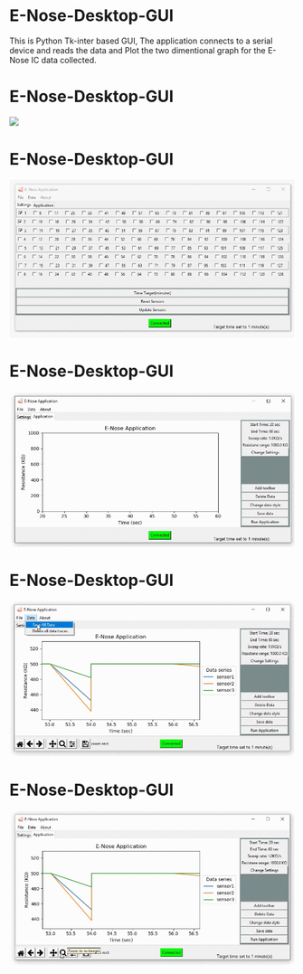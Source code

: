 # E-Nose-Desktop-GUI

This is Python Tk-inter based GUI, The application connects to a serial device and reads the data and Plot the two dimentional graph for the E-Nose IC data collected.

# E-Nose-Desktop-GUI

<p align="left">
  <img  src="./image/1.gif">
</p>  


# E-Nose-Desktop-GUI

<p align="left">
  <img  src="./images/2.gif">
</p>  


# E-Nose-Desktop-GUI

<p align="left">
  <img  src="./images/3.gif">
</p>  


# E-Nose-Desktop-GUI

<p align="left">
  <img  src="./images/4.gif">
</p>  


# E-Nose-Desktop-GUI

<p align="left">
  <img  src="./images/5.gif">
</p>  
